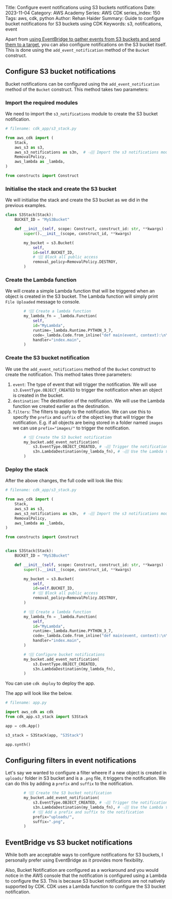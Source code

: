 Title: Configure event notifications using S3 buckets notifications
Date: 2023-11-04
Category: AWS Academy
Series: AWS CDK
series_index: 150
Tags: aws, cdk, python
Author: Rehan Haider
Summary: Guide to configure bucket notifications for S3 buckets using CDK
Keywords: s3, notifications, event

Apart from [using EventBridge to gather events from S3 buckets and send them to a target]({filename}50000150-cdk-s3-eventbridge-notifications.md), you can also configure notifications on the S3 bucket itself. This is done using the `add_event_notification` method of the `Bucket` construct.


## Configure S3 bucket notifications

Bucket notifications can be configured using the `add_event_notification` method of the `Bucket` construct. This method takes two parameters:


### Import the required modules

We need to import the `s3_notifications` module to create the S3 bucket notification.

```python
# filename: cdk_app/s3_stack.py

from aws_cdk import (
    Stack,
    aws_s3 as s3,
    aws_s3_notifications as s3n,  # 👈🏽 Import the s3 notifications module
    RemovalPolicy,
    aws_lambda as _lambda,
)

from constructs import Construct
```

### Initialise the stack and create the S3 bucket

We will initialise the stack and create the S3 bucket as we did in the previous examples. 

```python
class S3Stack(Stack):
    BUCKET_ID = "MyS3Bucket"

    def __init__(self, scope: Construct, construct_id: str, **kwargs) -> None:
        super().__init__(scope, construct_id, **kwargs)

        my_bucket = s3.Bucket(
            self,
            id=self.BUCKET_ID,
            # 👇🏽 Block all public access
            removal_policy=RemovalPolicy.DESTROY,
        )
```

### Create the Lambda function

We will create a simple Lambda function that will be triggered when an object is created in the S3 bucket. The Lambda function will simply print `File Uploaded` message to console.

```python
        # 👇🏽 Create a lambda function
        my_lambda_fn = _lambda.Function(
            self,
            id="MyLambda",
            runtime=_lambda.Runtime.PYTHON_3_7,
            code=_lambda.Code.from_inline("def main(event, context):\n\tprint('File Uploaded')"),
            handler="index.main",
        )
```

### Create the S3 bucket notification

We use the `add_event_notifications` method of the `Bucket` construct to create the notification. This method takes three parameters:

1. `event`: The type of event that will trigger the notification. We will use `s3.EventType.OBJECT_CREATED` to trigger the notification when an object is created in the bucket.
2. `destination`: The destination of the notification. We will use the Lambda function we created earlier as the destination.
3. `filters`: The filters to apply to the notification. We can use this to specify the `prefix` and `suffix` of the object key that will trigger the notification. E.g. if all objects are being stored in a folder named `images` we can use `prefix="images/"` to trigger the notification.

```python
        # 👇🏽 Create the S3 bucket notification
        my_bucket.add_event_notification(
            s3.EventType.OBJECT_CREATED, # 👈🏽 Trigger the notification when an object is created
            s3n.LambdaDestination(my_lambda_fn), # 👈🏽 Use the Lambda function as the destination
        )
```

### Deploy the stack

After the above changes, the full code will look like this:


```python
# filename: cdk_app/s3_stack.py

from aws_cdk import (
    Stack,
    aws_s3 as s3,
    aws_s3_notifications as s3n,  # 👈🏽 Import the s3 notifications module
    RemovalPolicy,
    aws_lambda as _lambda,
)

from constructs import Construct


class S3Stack(Stack):
    BUCKET_ID = "MyS3Bucket"

    def __init__(self, scope: Construct, construct_id: str, **kwargs) -> None:
        super().__init__(scope, construct_id, **kwargs)

        my_bucket = s3.Bucket(
            self,
            id=self.BUCKET_ID,
            # 👇🏽 Block all public access
            removal_policy=RemovalPolicy.DESTROY,
        )

        # 👇🏽 Create a lambda function
        my_lambda_fn = _lambda.Function(
            self,
            id="MyLambda",
            runtime=_lambda.Runtime.PYTHON_3_7,
            code=_lambda.Code.from_inline("def main(event, context):\n\tprint('File Uploaded')"),
            handler="index.main",
        )

        # 👇🏽 Configure bucket notifications
        my_bucket.add_event_notification(
            s3.EventType.OBJECT_CREATED,
            s3n.LambdaDestination(my_lambda_fn),
        )
```

You can use `cdk deploy` to deploy the app.

The app will look like the below.

```python
# filename: app.py

import aws_cdk as cdk
from cdk_app.s3_stack import S3Stack

app = cdk.App()

s3_stack = S3Stack(app, "S3Stack")

app.synth()
```

## Configuring filters in event notifications

Let's say we wanted to configure a filter wheere if a new object is created in `uploads/` folder in S3 bucket and is a `.png` file, it triggers the notification. We can do this by adding a `prefix` and `suffix` to the notification.

```python
        # 👇🏽 Create the S3 bucket notification
        my_bucket.add_event_notification(
            s3.EventType.OBJECT_CREATED, # 👈🏽 Trigger the notification when an object is created
            s3n.LambdaDestination(my_lambda_fn), # 👈🏽 Use the Lambda function as the destination
            # 👇🏽 Add a prefix and suffix to the notification
            prefix="uploads/",
            suffix=".png",
        )
```

## EventBridge vs S3 bucket notifications

While both are acceptable ways to configure notifications for S3 buckets, I personally prefer using EventBridge as it provides more flexibility.

Also, Bucket Notification are configured as a workaround and you would notice in the AWS console that the notification is configured using a Lambda to configure the S3. This is because S3 bucket notifications are not natively supported by CDK. CDK uses a Lambda function to configure the S3 bucket notification.

